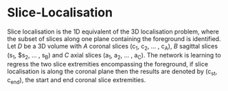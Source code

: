 # Slice-Localisation
 Slice localisation is the 1D equivalent of the 3D localisation problem, where the subset of slices along one plane containing the foreground is identified.
 Let _D_ be a 3D volume with _A_ coronal slices (c<sub>1</sub>, c<sub>2</sub>, ... , c<sub>A</sub>), _B_ sagittal slices (s<sub>1</sub>, $s<sub>2</sub>, ... , s<sub>B</sub>) and _C_ axial slices (a<sub>1</sub>, a<sub>2</sub>, ... , a<sub>C</sub>). The network is learning to regress the two slice extremities encompassing the foreground, if slice localisation is along the coronal plane then the results are denoted by (c<sub>st</sub>, c<sub>end</sub>), the start and end coronal slice extremities.
